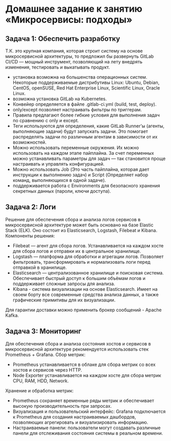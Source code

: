 # Домашнее задание к занятию «Микросервисы: подходы»
## Задача 1: Обеспечить разработку
Т.К. это крупная компания, которая строит систему на основе микросервисной архитектуры, то предложил бы развернуть  GitLab CI/CD  — мощный инструмент, позволяющий на лету внедрять изменения, тестировать и выкатывать продукт.  

- установка возможна на большенства операционных систем. Некоторые поддерживаемые дистрибутивы Linux: Ubuntu, Debian, CentOS, openSUSE, Red Hat Enterprise Linux, Scientific Linux, Oracle Linux.
- возможна установка GitLab на Kubernetes.
- Конвейер определяется в файле .gitlab-ci.yml (build, test, deploy).
- only/except позволяет настраивать фильтры по триггерам.
- Правила предлагают более гибкие условия для выполнения задач по сравнению с only и except.
- Теги используются для определения, какие GitLab Runner'ы (агенты, выполняющие задачи) будут запускать задачи. Это помогает распределять задачи по различным агентам в зависимости от их возможностей.
- Можно использовать переменные окружения. Их можно использовать на каждом этапе пайплайна. За счет переменных можно устанавливать параметры для задач — так становится проще настраивать и управлять конфигурацией.
- Можно использовать Job (Это часть пайплайна, которая дает инструкции к выполнению задач) и Script (Определяет набор команд, выполняющихся в одной задаче).
- поддерживается работа с Environments для безопасного хранения секретных данных (пароли, ключи доступа).

## Задача 2: Логи
Решение для обеспечения сбора и анализа логов сервисов в микросервисной архитектуре может быть основано на базе Elastic Stack (ELK). Оно состоит из Elasticsearch, Logstash, Filebeat и Kibana.
Компоненты решения:
- Filebeat — агент для сбора логов. Устанавливается на каждом хосте для сбора логов и отправки их в центральное хранилище.
- Logstash — платформа для обработки и агрегации логов. Позволяет фильтровать, трансформировать и нормализовать логи перед отправкой в хранилище.
- Elasticsearch — централизованное хранилище и поисковая система. Обеспечивает быстрый доступ к большим объёмам логов и поддерживает сложные запросы для анализа.
- Kibana - система визуализации на основе Elasticsearch. Имеет на своем борту все современные средства анализа данных, а также графические примитивы для их визуализации.

Для гарантии доставки  можно применить брокер сообщений - Apache Kafka.

## Задача 3: Мониторинг

Для обеспечения сбора и анализа состояния хостов и сервисов в микросервисной архитектуре рекомендуется использовать стек Prometheus + Grafana. 
Сбор метрик:
- Prometheus устанавливается в облаке для сбора метрик со всех хостов и сервисов через HTTP.
- Node Exporter устанавливается на каждом хосте для сбора метрик CPU, RAM, HDD, Network.

Хранение и обработка метрик:

- Prometheus сохраняет временные ряды метрик и обеспечивает высокую производительность при запросах. 
- Визуализация и пользовательский интерфейс: Grafana подключается к Prometheus для создания настраиваемых дашбордов, позволяющих агрегировать и визуализировать информацию. 
- Настраиваемые панели: пользователи могут создавать различные панели для отслеживания состояния системы в реальном времени. 
